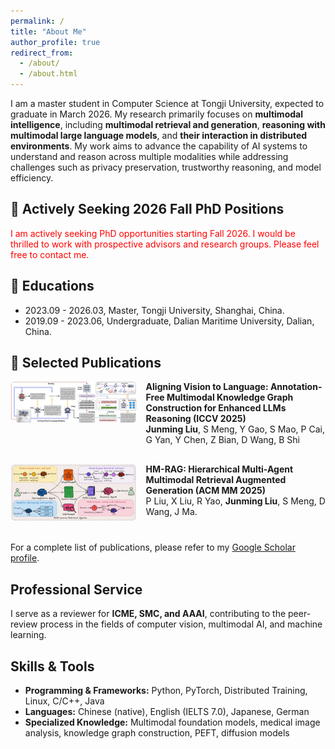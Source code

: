 ```yaml
---
permalink: /
title: "About Me"
author_profile: true
redirect_from: 
  - /about/
  - /about.html
---
```


I am a master student in Computer Science at Tongji University, expected to graduate in March 2026. My research primarily focuses on **multimodal intelligence**, including **multimodal retrieval and generation**, **reasoning with multimodal large language models**, and **their interaction in distributed environments**. My work aims to advance the capability of AI systems to understand and reason across multiple modalities while addressing challenges such as privacy preservation, trustworthy reasoning, and model efficiency.

## 📢 Actively Seeking 2026 Fall PhD Positions

<span style="color:red;">I am actively seeking PhD opportunities starting Fall 2026. I would be thrilled to work with prospective advisors and research groups. Please feel free to contact me.</span>

## 📖 Educations
- 2023.09 - 2026.03, Master, Tongji University, Shanghai, China.
- 2019.09 - 2023.06, Undergraduate, Dalian Maritime University, Dalian, China.


<!-- --------------------------------------------------------------- -->


## 📝 Selected Publications 


<!-- <div class='paper-box'><div class='paper-box-image'><div><img src='images/valik.png' alt="sym" width="100%"></div></div>
<div class='paper-box-text' markdown="1">

**Aligning Vision to Language: Annotation-Free Multimodal Knowledge Graph Construction for Enhanced LLMs Reasoning (ICCV 2025)** \\
**Junming Liu**, S Meng, Y Gao, S Mao, P Cai, G Yan, Y Chen, Z Bian, D Wang, B Shi


<div class='paper-box'><div class='paper-box-image'><div><img src='images/hmrag.jpg' alt="sym" width="100%"></div></div>
<div class='paper-box-text' markdown="1"> -->

<!-- **HM-RAG: Hierarchical Multi-Agent Multimodal Retrieval Augmented Generation (ACM MM 2025)** \\
P Liu, X Liu, R Yao, **Junming Liu**, S Meng, D Wang, J Ma. -->


<!-- Paper 1 -->
<div style="display: flex; align-items: flex-start; margin-bottom: 30px;">
  <div style="flex: 0 0 40%; padding-right: 15px;">
    <img src="images/valik.png" alt="sym" style="width: 100%; border-radius: 8px;">
  </div>
  <div style="flex: 1;">
    <strong>Aligning Vision to Language: Annotation-Free Multimodal Knowledge Graph Construction for Enhanced LLMs Reasoning (ICCV 2025)</strong><br>
    <b>Junming Liu</b>, S Meng, Y Gao, S Mao, P Cai, G Yan, Y Chen, Z Bian, D Wang, B Shi
  </div>
</div>

<!-- Paper 2 -->
<div style="display: flex; align-items: flex-start; margin-bottom: 30px;">
  <div style="flex: 0 0 40%; padding-right: 15px;">
    <img src="images/hmrag.jpg" alt="sym" style="width: 100%; border-radius: 8px;">
  </div>
  <div style="flex: 1;">
    <strong>HM-RAG: Hierarchical Multi-Agent Multimodal Retrieval Augmented Generation (ACM MM 2025)</strong><br>
    P Liu, X Liu, R Yao, <b>Junming Liu</b>, S Meng, D Wang, J Ma.
  </div>
</div>


For a complete list of publications, please refer to my [Google Scholar profile](https://scholar.google.com.hk/citations?user=U8CS_BwAAAAJ&hl=en-US).


<!-- --------------------------------------------------------------- -->


## Professional Service

I serve as a reviewer for **ICME, SMC, and AAAI**, contributing to the peer-review process in the fields of computer vision, multimodal AI, and machine learning.

## Skills & Tools

- **Programming & Frameworks:** Python, PyTorch, Distributed Training, Linux, C/C++, Java  
- **Languages:** Chinese (native), English (IELTS 7.0), Japanese, German  
- **Specialized Knowledge:** Multimodal foundation models, medical image analysis, knowledge graph construction, PEFT, diffusion models  